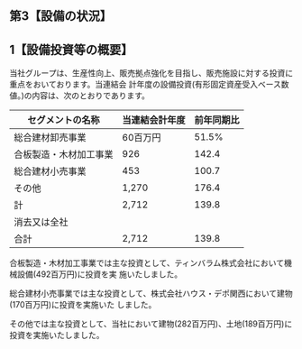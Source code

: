 ## 第3【設備の状況】

## 1【設備投資等の概要】

当社グループは、生産性向上、販売拠点強化を目指し、販売施設に対する投資に重点をおいております。当連結会 計年度の設備投資(有形固定資産受入ベース数値。)の内容は、次のとおりであります。

| セグメントの名称    | 当連結会計年度 | 前年同期比 |
|-------------|---------|-------|
| 総合建材卸売事業    | 60百万円   | 51.5% |
| 合板製造・木材加工事業 | 926     | 142.4 |
| 総合建材小売事業    | 453     | 100.7 |
| その他         | 1,270   | 176.4 |
| 計           | 2,712   | 139.8 |
| 消去又は全社      |         |       |
| 合計          | 2,712   | 139.8 |

合板製造・木材加工事業では主な投資として、ティンバラム株式会社において機械設備(492百万円)に投資を実 施いたしました。

総合建材小売事業では主な投資として、株式会社ハウス・デポ関西において建物(170百万円)に投資を実施いた しました。

その他では主な投資として、当社において建物(282百万円)、土地(189百万円)に投資を実施いたしました。